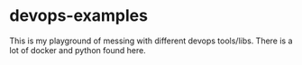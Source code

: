 # devops-examples
This is my playground of messing with different devops tools/libs. There is a lot of docker and python found here.

